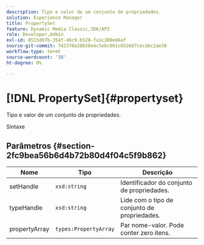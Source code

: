 ```yaml
---
description: Tipo e valor de um conjunto de propriedades.
solution: Experience Manager
title: PropertySet
feature: Dynamic Media Classic,SDK/API
role: Developer,Admin
exl-id: 8515d07b-354f-46c9-b528-fa1c380e66af
source-git-commit: f42378a20b58e4c5ebc961c6526d7cecabc2ae38
workflow-type: tm+mt
source-wordcount: '38'
ht-degree: 0%

---
```


# [!DNL PropertySet]{#propertyset}

Tipo e valor de um conjunto de propriedades.

Sintaxe

## Parâmetros {#section-2fc9bea56b6d4b72b80d4f04c5f9b862}

| Nome | Tipo | Descrição |
|---|---|---|
| setHandle | `xsd:string` | Identificador do conjunto de propriedades. |
| typeHandle | `xsd:string` | Lide com o tipo de conjunto de propriedades. |
| propertyArray | `types:PropertyArray` | Par nome-valor. Pode conter zero itens. |
